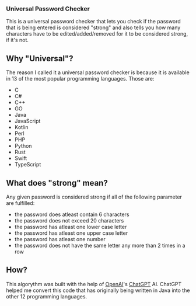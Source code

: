 ### Universal Password Checker
This is a universal password checker that lets you check if the password that is being entered is considered "strong" and also tells you how many characters have to be edited/added/removed for it to be considered strong, if it's not. 

## Why "Universal"?
The reason I called it a universal password checker is because it is available in 13 of the most popular programming languages. Those are:

- C
- C#
- C++
- GO
- Java
- JavaScript
- Kotlin
- Perl
- PHP
- Python
- Rust
- Swift
- TypeScript

## What does "strong" mean?
Any given password is considered strong if all of the following parameter are fulfilled:

- the password does atleast contain 6 characters
- the password does not exceed 20 characters
- the password has atleast one lower case letter
- the password has atleast one upper case letter
- the password has atleast one number
- the password does not have the same letter any more than 2 times in a row

## How?
This algorythm was built with the help of [OpenAI](https://openai.com)'s [ChatGPT](https://chat.openai.com/chat) AI. ChatGPT helped me convert this code that has originally being written in Java into the other 12 programming languages. 
